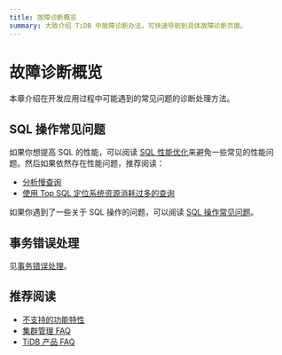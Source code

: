 ```yaml
---
title: 故障诊断概览
summary: 大致介绍 TiDB 中故障诊断办法，可快速导航到具体故障诊断页面。
---
```


# 故障诊断概览

本章介绍在开发应用过程中可能遇到的常见问题的诊断处理方法。

## SQL 操作常见问题

如果你想提高 SQL 的性能，可以阅读 [SQL 性能优化](/develop/optimize-sql-overview.md)来避免一些常见的性能问题。然后如果依然存在性能问题，推荐阅读：

- [分析慢查询](https://docs.pingcap.com/zh/tidb/stable/analyze-slow-queries)
- [使用 Top SQL 定位系统资源消耗过多的查询](https://docs.pingcap.com/zh/tidb/stable/top-sql)

如果你遇到了一些关于 SQL 操作的问题，可以阅读 [SQL 操作常见问题](https://docs.pingcap.com/zh/tidb/stable/sql-faq)。

## 事务错误处理

见[事务错误处理](/develop/transaction-troubleshoot.md)。

## 推荐阅读

- [不支持的功能特性](https://docs.pingcap.com/zh/tidb/stable/mysql-compatibility#%E4%B8%8D%E6%94%AF%E6%8C%81%E7%9A%84%E5%8A%9F%E8%83%BD%E7%89%B9%E6%80%A7)
- [集群管理 FAQ](https://docs.pingcap.com/zh/tidb/stable/manage-cluster-faq)
- [TiDB 产品 FAQ](https://docs.pingcap.com/zh/tidb/stable/tidb-faq)
